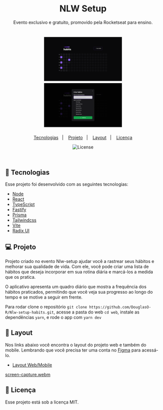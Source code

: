 <h1 align="center"> NLW Setup </h1>

<p align="center">
Evento exclusivo e gratuito, promovido pela Rocketseat para ensino.
</p>


<h1 align="center">
    <img alt="Habits" title="Habits" src=".github/Img1.png" width="50%"/>
    <img alt="Habits" title="Habits" src=".github/Img2.png" width="50%"/>
</h1>

<p align="center">
  <a href="#-tecnologias">Tecnologias</a>&nbsp;&nbsp;&nbsp;|&nbsp;&nbsp;&nbsp;
  <a href="#-projeto">Projeto</a>&nbsp;&nbsp;&nbsp;|&nbsp;&nbsp;&nbsp;
  <a href="#-layout">Layout</a>&nbsp;&nbsp;&nbsp;|&nbsp;&nbsp;&nbsp;
  <a href="#memo-licença">Licença</a>
</p>

<p align="center">
  <img alt="License" src="https://img.shields.io/static/v1?label=license&message=MIT&color=15C3D6&labelColor=000000">
</p>
<br>

## 🚀 Tecnologias

Esse projeto foi desenvolvido com as seguintes tecnologias:

- [Node](https://nodejs.org/en/)
- [React](https://reactjs.org)
- [TypeScript](https://www.typescriptlang.org/)
- [Fastify](https://www.fastify.io/)
- [Prisma](https://www.prisma.io/)
- [Tailwindcss](https://tailwindcss.com/)
- [Vite](https://vitejs.dev/)
- [Radix UI](https://www.radix-ui.com/)


## 💻 Projeto

Projeto criado no evento Nlw-setup ajudar você a rastrear seus hábitos e melhorar sua qualidade de vida. Com ele, você pode criar uma lista de hábitos que deseja incorporar em sua rotina diária e marcá-los a medida que os pratica.

O aplicativo apresenta um quadro diário que mostra a frequência dos hábitos praticados, permitindo que você veja sua progresso ao longo do tempo e se motive a seguir em frente.

Para rodar clone o repositório  `git clone https://github.com/DouglasO-R/Nlw-setup-habits.git`, acesse a pasta do web `cd web`, instale as dependências `yarn`, e rode o app com `yarn dev` 

## 🔖 Layout

Nos links abaixo você encontra o layout do projeto web e também do mobile. Lembrando que você precisa ter uma conta no [Figma](http://figma.com/) para acessá-lo.

- [Layout Web/Mobile](https://www.figma.com/community/file/1195326661124171197)

[screen-capture.webm](https://user-images.githubusercontent.com/18516809/214693956-2018d2d0-6475-4156-a95d-1812f481134b.webm)

## :memo: Licença

Esse projeto está sob a licença MIT.


